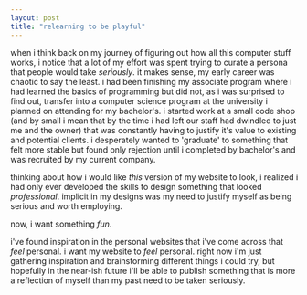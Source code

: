 ```yaml
---
layout: post
title: "relearning to be playful"
---
```

when i think back on my journey of figuring out how all this computer stuff works, i notice that a lot of my effort was spent trying to curate a persona that people would take _seriously_. it makes sense, my early career was chaotic to say the least. i had been finishing my associate program where i had learned the basics of programming but did not, as i was surprised to find out, transfer into a computer science program at the university i planned on attending for my bachelor's. i started work at a small code shop (and by small i mean that by the time i had left our staff had dwindled to just me and the owner) that was constantly having to justify it's value to existing and potential clients. i desperately wanted to 'graduate' to something that felt more stable but found only rejection until i completed by bachelor's and was recruited by my current company.

thinking about how i would like _this_ version of my website to look, i realized i had only ever developed the skills to design something that looked _professional_. implicit in my designs was my need to justify myself as being serious and worth employing.

now, i want something _fun_.

i've found inspiration in the personal websites that i've come across that _feel_ personal. i want my website to _feel_ personal. right now i'm just gathering inspiration and brainstorming different things i could try, but hopefully in the near-ish future i'll be able to publish something that is more a reflection of myself than my past need to be taken seriously.
